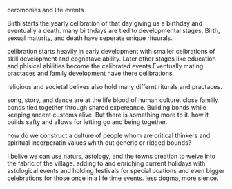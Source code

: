 ceromonies and life events

Birth starts the yearly celibration of that day giving us a birthday and eventually a death. many birthdays are tied to developmental stages. Birth, sexual maturity, and death have seperate unique rituurals. 

celibration starts heavily in early development with smaller ceibrations of skill development and cognatave ability. Later other stages like education and phisical abilities become the celibrated events.Eventually mating practaces and family development have there celibrations.

religious and societal belives also hold many differnt riturals and practaces. 



song, story, and dance are at the life blood of human culture. close famlily bonds tied together through shared expereance. Building bonds while keeping ancent customs alive. But there is something more to it. how it builds safty and allows for letting go and being together. 

how do we construct a culture of people whom are critical thinkers and spiritual incorperatin values whith out generic or ridged bounds?

I belive we can use naturs, astology, and the towns creation to weive into the fabric of the village. adding to and enriching current holidays with astological events and holding festivals for special ocations and even bigger celebrations for those once in a life time events. less dogma, more sience.  



